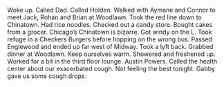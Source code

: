 Woke up. Called Dad. Called Holden. Walked with Aymane and Connor to meet Jack, Rohan and Brian at Woodlawn. Took the red line down to Chinatown. Had rice noodles. Checked out a candy store. Bought cakes from a grocer. Chicago’s Chinatown is bizarre. Got windy on the L. Took refuge in a Checkers Burgers before hopping on the wrong bus. Passed Englewood and ended up far west of Midway. Took a lyft back. Grabbed dinner at Woodlawn. Keep ourselves warm. Showered and freshened up. Worked for a bit in the third floor lounge. Austin Powers. Called the health center about our exacerbated cough. Not feeling the best tonight. Gabby gave us some cough drops.
